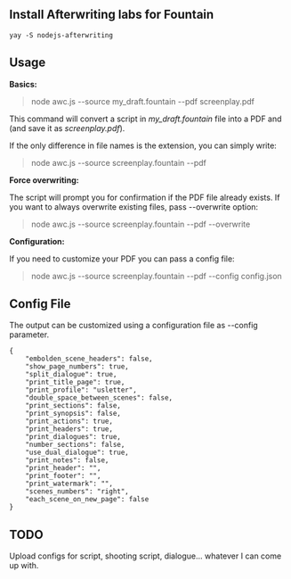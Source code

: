 ## Install Afterwriting labs for Fountain

~~~
yay -S nodejs-afterwriting
~~~

Usage
-----

**Basics:**

> node awc.js --source my_draft.fountain --pdf screenplay.pdf


This command will convert a script in *my_draft.fountain* file into a PDF and (and save it as *screenplay.pdf*).

If the only difference in file names is the extension, you can simply write:

> node awc.js --source screenplay.fountain --pdf

**Force overwriting:**

The script will prompt you for confirmation if the PDF file already exists. If you want to always overwrite existing files, pass --overwrite option:

> node awc.js --source screenplay.fountain --pdf --overwrite

**Configuration:**

If you need to customize your PDF you can pass a config file:

> node awc.js --source screenplay.fountain --pdf --config config.json

Config File
-----------

The output can be customized using a configuration file as --config parameter.

	{
		"embolden_scene_headers": false,
		"show_page_numbers": true,
		"split_dialogue": true,
		"print_title_page": true,
		"print_profile": "usletter",
		"double_space_between_scenes": false,
		"print_sections": false,
		"print_synopsis": false,
		"print_actions": true,
		"print_headers": true,
		"print_dialogues": true,
		"number_sections": false,
		"use_dual_dialogue": true,
		"print_notes": false,
		"print_header": "",
		"print_footer": "",
		"print_watermark": "",
		"scenes_numbers": "right",
		"each_scene_on_new_page": false
	}


## TODO

Upload configs for script, shooting script, dialogue... whatever I can come up
with.
